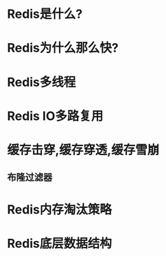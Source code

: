 
# Redis是什么?

# Redis为什么那么快?

# Redis多线程

# Redis IO多路复用


# 缓存击穿,缓存穿透,缓存雪崩

## 布隆过滤器

# Redis内存淘汰策略

# Redis底层数据结构



